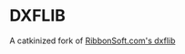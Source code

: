 # DXFLIB
A catkinized fork of [RibbonSoft.com's dxflib](http://www.ribbonsoft.com/en/what-is-dxflib)
